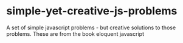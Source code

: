 # simple-yet-creative-js-problems
A set of simple javascript problems - but creative solutions to those problems. These are from the book eloquent javascript

